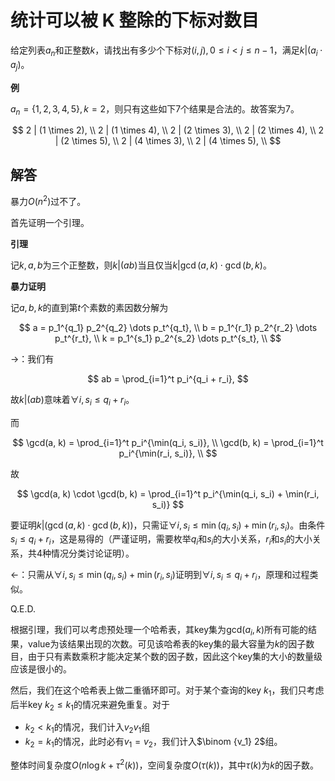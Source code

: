 # 统计可以被 K 整除的下标对数目

给定列表$a_n$和正整数$k$，请找出有多少个下标对$(i, j), 0 \leq i < j \leq n - 1$，满足$k | (a_i \cdot a_j)$。

**例**

$a_n = \{1, 2, 3, 4, 5\}, k = 2$，则只有这些如下$7$个结果是合法的。故答案为$7$。

$$
2 | (1 \times 2), \\
2 | (1 \times 4), \\
2 | (2 \times 3), \\
2 | (2 \times 4), \\
2 | (2 \times 5), \\
2 | (4 \times 3), \\
2 | (4 \times 5), \\
$$

## 解答

暴力$O(n^2)$过不了。

首先证明一个引理。

**引理**

记$k, a, b$为三个正整数，则$k | (ab)$当且仅当$k | \gcd(a, k) \cdot \gcd(b, k)$。

**暴力证明**

记$a,b,k$的直到第$t$个素数的素因数分解为

$$
a = p_1^{q_1} p_2^{q_2} \dots p_t^{q_t}, \\
b = p_1^{r_1} p_2^{r_2} \dots p_t^{r_t}, \\
k = p_1^{s_1} p_2^{s_2} \dots p_t^{s_t}, \\
$$

$\to$：我们有

$$
ab = \prod_{i=1}^t p_i^{q_i + r_i},
$$

故$k | (ab)$意味着$\forall i, s_i \leq q_i + r_i$。

而

$$
\gcd(a, k) = \prod_{i=1}^t p_i^{\min(q_i, s_i)}, \\
\gcd(b, k) = \prod_{i=1}^t p_i^{\min(r_i, s_i)}, \\
$$

故

$$
\gcd(a, k) \cdot \gcd(b, k) = \prod_{i=1}^t p_i^{\min(q_i, s_i) + \min(r_i, s_i)}
$$

要证明$k|(\gcd(a, k) \cdot \gcd(b, k))$，只需证$\forall i, s_i \leq \min(q_i, s_i) + \min(r_i, s_i)$。由条件$s_i \leq q_i + r_i$，这是易得的（严谨证明，需要枚举$q_i$和$s_i$的大小关系，$r_i$和$s_i$的大小关系，共$4$种情况分类讨论证明）。

$\leftarrow$：只需从$\forall i, s_i \leq \min(q_i, s_i) + \min(r_i, s_i)$证明到$\forall i, s_i \leq q_i + r_i$，原理和过程类似。

Q.E.D.


根据引理，我们可以考虑预处理一个哈希表，其key集为$\text{gcd}(a_i, k)$所有可能的结果，value为该结果出现的次数。可见该哈希表的key集的最大容量为$k$的因子数目，由于只有素数乘积才能决定某个数的因子数，因此这个key集的大小的数量级应该是很小的。

然后，我们在这个哈希表上做二重循环即可。对于某个查询的key $k_1$，我们只考虑后半key $k_2 \leq k_1$的情况来避免重复。对于

* $k_2 < k_1$的情况，我们计入$v_2v_1$组
* $k_2 = k_1$的情况，此时必有$v_1=v_2$，我们计入$\binom {v_1} 2$组。

整体时间复杂度$O(n \log k + \tau^2(k))$，空间复杂度$O(\tau(k))$，其中$\tau(k)$为$k$的因子数。
